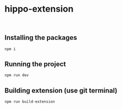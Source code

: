 # hippo-extension
 
<br />

## Installing the packages
```bash
npm i
```

## Running the project
```bash
npm run dev
```

## Building extension (use git terminal)
```bash
npm run build-extension
```



